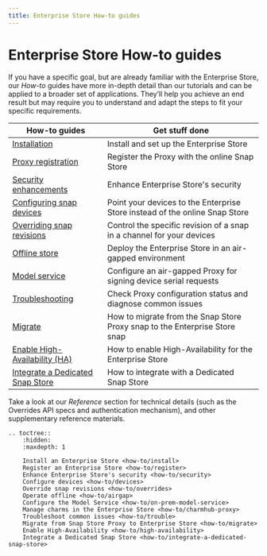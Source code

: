 ```yaml
---
title: Enterprise Store How-to guides
---
```


# Enterprise Store How-to guides

If you have a specific goal, but are already familiar with the Enterprise Store,
our *How-to* guides have more in-depth detail than our tutorials and can be applied to
a broader set of applications. They’ll help you achieve an end result but may require
you to understand and adapt the steps to fit your specific requirements.



| **How-to guides**                                                             | Get stuff done                                                              |
|-------------------------------------------------------------------------------|-----------------------------------------------------------------------------|
| [Installation](how-to/install.md)                                             | Install and set up the Enterprise Store                                     |
| [Proxy registration](how-to/register.md)                                      | Register the Proxy with the online Snap Store                               |
| [Security enhancements ](how-to/security.md)                                  | Enhance Enterprise Store's security                                         |
| [Configuring snap devices](how-to/devices.md)                                 | Point your devices to the Enterprise Store instead of the online Snap Store |
| [Overriding snap revisions](how-to/overrides.md)                              | Control the specific revision of a snap in a channel for your devices       |
| [Offline store](how-to/airgap.md)                                             | Deploy the Enterprise Store in an air-gapped environment                    |
| [Model service](how-to/on-prem-model-service.md)                              | Configure an air-gapped Proxy for signing device serial requests            |
| [Troubleshooting](how-to/trouble.md)                                          | Check Proxy configuration status and diagnose common issues                 |
| [Migrate](how-to/migrate.md)                                                  | How to migrate from the Snap Store Proxy snap to the Enterprise Store snap  |
| [Enable High-Availability (HA)](how-to/high-availability.md)                  | How to enable High-Availability for the Enterprise Store                    |
| [Integrate a Dedicated Snap Store](how-to/integrate-a-dedicated-snap-store.md)| How to integrate with a Dedicated Snap Store                                |

Take a look at our *Reference* section for technical details (such as the Overrides API
specs and authentication mechanism), and other supplementary reference materials.

```{eval-rst}
.. toctree::
    :hidden:
    :maxdepth: 1

    Install an Enterprise Store <how-to/install>
    Register an Enterprise Store <how-to/register>
    Enhance Enterprise Store's security <how-to/security>
    Configure devices <how-to/devices> 
    Override snap revisions <how-to/overrides>
    Operate offline <how-to/airgap>
    Configure the Model Service <how-to/on-prem-model-service>
    Manage charms in the Enterprise Store <how-to/charmhub-proxy>
    Troubleshoot common issues <how-to/trouble>
    Migrate from Snap Store Proxy to Enterprise Store <how-to/migrate>
    Enable High-Availability <how-to/high-availability>
    Integrate a Dedicated Snap Store <how-to/integrate-a-dedicated-snap-store>
```
